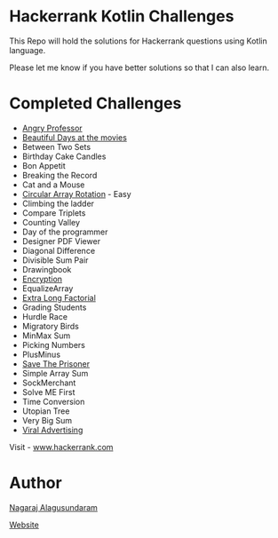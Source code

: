 # Hackerrank Kotlin Challenges

This Repo will hold the solutions for Hackerrank questions using Kotlin language.

Please let me know if you have better solutions so that I can also learn. 

# Completed Challenges

* [Angry Professor](https://www.hackerrank.com/challenges/angry-professor/problem)
* [Beautiful Days at the movies](https://www.hackerrank.com/challenges/beautiful-days-at-the-movies/problem)
* Between Two Sets
* Birthday Cake Candles
* Bon Appetit
* Breaking the Record
* Cat and a Mouse
* [Circular Array Rotation](https://www.hackerrank.com/challenges/circular-array-rotation/problem) - Easy
* Climbing the ladder
* Compare Triplets
* Counting Valley
* Day of the programmer
* Designer PDF Viewer
* Diagonal Difference
* Divisible Sum Pair
* Drawingbook 
* [Encryption](https://www.hackerrank.com/challenges/encryption/problem)
* EqualizeArray
* [Extra Long Factorial](https://www.hackerrank.com/challenges/extra-long-factorials/problem)
* Grading Students
* Hurdle Race
* Migratory Birds
* MinMax Sum
* Picking Numbers
* PlusMinus
* [Save The Prisoner](https://www.hackerrank.com/challenges/save-the-prisoner/problem)
* Simple Array Sum
* SockMerchant
* Solve ME First
* Time Conversion
* Utopian Tree
* Very Big Sum
* [Viral Advertising](https://www.hackerrank.com/challenges/strange-advertising/problem)

Visit - www.hackerrank.com

# Author
[Nagaraj Alagusundaram](https://iamnagaraj.com)

[Website](https://iamnagaraj.com)
